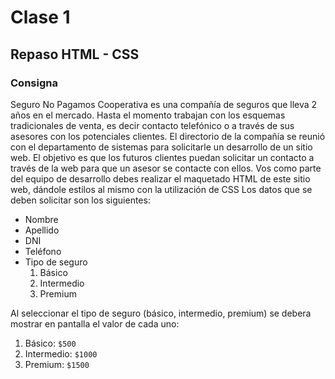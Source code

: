 # Clase 1

## Repaso HTML - CSS

### Consigna

Seguro No Pagamos Cooperativa es una compañía de seguros que lleva 2 años en el mercado.
Hasta el momento trabajan con los esquemas tradicionales de venta, es decir contacto
telefónico o a través de sus asesores con los potenciales clientes.
El directorio de la compañía se reunió con el departamento de sistemas para solicitarle un
desarrollo de un sitio web. El objetivo es que los futuros clientes puedan solicitar un contacto
a través de la web para que un asesor se contacte con ellos.
Vos como parte del equipo de desarrollo debes realizar el maquetado HTML de este sitio web,
dándole estilos al mismo con la utilización de CSS
Los datos que se deben solicitar son los siguientes:

- Nombre
- Apellido
- DNI
- Teléfono
- Tipo de seguro
    1. Básico
    2. Intermedio
    3. Premium

Al seleccionar el tipo de seguro (básico, intermedio, premium) se debera mostrar en pantalla el valor de cada uno:

1. Básico: `$500`
2. Intermedio: `$1000`
3. Premium: `$1500`

